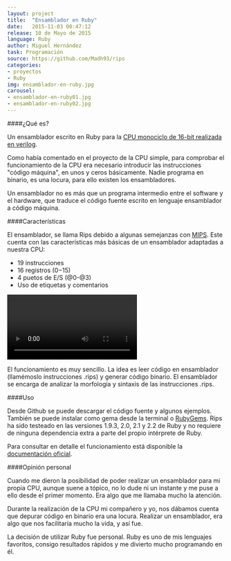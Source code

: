 ```yaml
---
layout: project
title:  "Ensamblador en Ruby"
date:   2015-11-03 00:47:12
release: 10 de Mayo de 2015
language: Ruby
author: Miguel Hernández
task: Programación
source: https://github.com/Madh93/rips
categories:
- proyectos
- Ruby
img: ensamblador-en-ruby.jpg
carousel:
- ensamblador-en-ruby01.jpg
- ensamblador-en-ruby02.jpg
---
```


####¿Qué es?

Un ensamblador escrito en Ruby para la [CPU monociclo de 16-bit realizada en verilog](http://www.migueldhdez.me/realizacion-de-una-cpu-simple/).

Como había comentado en el proyecto de la CPU simple, para comprobar el funcionamiento de la CPU era necesario introducir las instrucciones "código máquina", en unos y ceros básicamente. Nadie programa en binario, es una locura, para ello existen los ensambladores. 

Un ensamblador no es más que un programa intermedio entre el software y el hardware, que traduce el código fuente escrito en lenguaje ensamblador a código máquina.

####Características

El ensamblador, se llama Rips debido a algunas semejanzas con [MIPS](https://en.wikipedia.org/wiki/MIPS_instruction_set). Este cuenta con las características más básicas de un ensamblador adaptadas a nuestra CPU:

- 19 instrucciones
- 16 registros ($0-$15)
- 4 puetos de E/S (@0-@3)
- Uso de etiquetas y comentarios

<video autoplay="" controls="" loop="" class="video-js vjs-default-skin col-lg-12" data-setup="{}">
  <source src="http://zippy.gfycat.com/BareDirectAmericancreamdraft.webm" type="video/webm">
</video>

El funcionamiento es muy sencillo. La idea es leer código en ensamblador (llamémoslo instrucciones .rips) y generar código binario. El ensamblador se encarga de analizar la morfología y sintaxis de las instrucciones .rips.

####Uso

Desde Github se puede descargar el código fuente y algunos ejemplos. También se puede instalar como gema desde la terminal o [RubyGems](https://rubygems.org/gems/rips). Rips ha sido testeado en las versiones 1.9.3, 2.0, 2.1 y 2.2 de Ruby y no requiere de ninguna dependencia extra a parte del propio intérprete de Ruby.

Para consultar en detalle el funcionamiento está disponible la [documentación oficial](http://www.rubydoc.info/gems/rips/0.1.1).

####Opinión personal

Cuando me dieron la posibilidad de poder realizar un ensamblador para mi propia CPU, aunque suene a tópico, no lo dude ni un instante y me puse a ello desde el primer momento. Era algo que me llamaba mucho la atención.

Durante la realización de la CPU mi compañero y yo, nos dábamos cuenta que depurar código en binario era una locura. Realizar un ensamblador, era algo que nos facilitaría mucho la vida, y así fue.

La decisión de utilizar Ruby fue personal. Ruby es uno de mis lenguajes favoritos, consigo resultados rápidos y me divierto mucho programando en él.